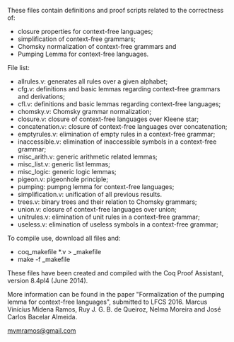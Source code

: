 These files contain definitions and proof scripts related to the correctness of:

- closure properties for context-free languages;
- simplification of context-free grammars;
- Chomsky normalization of context-free grammars and
- Pumping Lemma for context-free languages.

File list:

- allrules.v: generates all rules over a given alphabet;
- cfg.v: definitions and basic lemmas regarding context-free grammars and derivations;
- cfl.v: definitions and basic lemmas regarding context-free languages;
- chomsky.v: Chomsky grammar normalization;
- closure.v: closure of context-free languages over Kleene star;
- concatenation.v: closure of context-free languages over concatenation;
- emptyrules.v: elimination of empty rules in a context-free grammar;
- inaccessible.v: elimination of inaccessible symbols in a context-free grammar;
- misc_arith.v: generic arithmetic related lemmas;
- misc_list.v: generic list lemmas;
- misc_logic: generic logic lemmas;
- pigeon.v: pigeonhole principle;
- pumping: pumpng lemma for context-free languages;
- simplification.v: unification of all previous results.
- trees.v: binary trees and their relation to Chomsky grammars;
- union.v: closure of context-free languages over union;
- unitrules.v: elimination of unit rules in a context-free grammar;
- useless.v: elimination of useless symbols in a context-free grammar;

To compile use, download all files and:
- coq_makefile *.v > _makefile
- make -f _makefile

These files have been created and compiled with the Coq Proof Assistant, version 8.4pl4 (June 2014).

More information can be found in the paper "Formalization of the pumping lemma for context-free languages", submitted to LFCS 2016. Marcus Vinícius Midena Ramos, Ruy J. G. B. de Queiroz, Nelma Moreira and José Carlos Bacelar Almeida.

mvmramos@gmail.com
